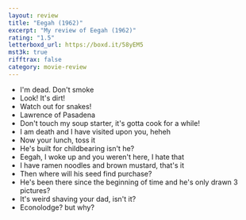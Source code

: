 ```yaml
---
layout: review
title: "Eegah (1962)"
excerpt: "My review of Eegah (1962)"
rating: "1.5"
letterboxd_url: https://boxd.it/58yEM5
mst3k: true
rifftrax: false
category: movie-review
---
```


- I'm dead. Don't smoke
- Look! It's dirt!
- Watch out for snakes!
- Lawrence of Pasadena
- Don't touch my soup starter, it's gotta cook for a while!
- I am death and I have visited upon you, heheh
- Now your lunch, toss it
- He's built for childbearing isn't he?
- Eegah, I woke up and you weren't here, I hate that
- I have ramen noodles and brown mustard, that's it
- Then where will his seed find purchase?
- He's been there since the beginning of time and he's only drawn 3 pictures?
- It's weird shaving your dad, isn't it?
- Econolodge? but why?
